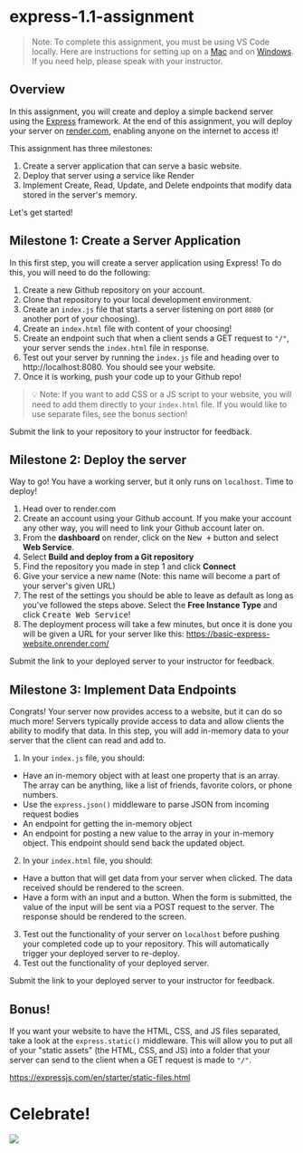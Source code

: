 # express-1.1-assignment

> Note: To complete this assignment, you must be using VS Code locally. Here are instructions for setting up on a [Mac](https://github.com/The-Marcy-Lab-School/local-environment-setup-mac) and on [Windows](https://github.com/The-Marcy-Lab-School/local-environment-setup-wsl). If you need help, please speak with your instructor. 

## Overview

In this assignment, you will create and deploy a simple backend server using the [Express](https://expressjs.com/) framework. At the end of this assignment, you will deploy your server on [render.com](https://render.com/), enabling anyone on the internet to access it!

This assignment has three milestones:
1. Create a server application that can serve a basic website.
2. Deploy that server using a service like Render
3. Implement Create, Read, Update, and Delete endpoints that modify data stored in the server's memory.

Let's get started!

## Milestone 1: Create a Server Application

In this first step, you will create a server application using Express! To do this, you will need to do the following:
1. Create a new Github repository on your account.
2. Clone that repository to your local development environment. 
3. Create an `index.js` file that starts a server listening on port `8080` (or another port of your choosing).
4. Create an `index.html` file with content of your choosing!
5. Create an endpoint such that when a client sends a GET request to `"/"`, your server sends the `index.html` file in response.
6. Test out your server by running the `index.js` file and heading over to http://localhost:8080. You should see your website.
7. Once it is working, push your code up to your Github repo!

> 💡 Note: If you want to add CSS or a JS script to your website, you will need to add them directly to your `index.html` file. If you would like to use separate files, see the bonus section!

Submit the link to your repository to your instructor for feedback.

## Milestone 2: Deploy the server

Way to go! You have a working server, but it only runs on `localhost`. Time to deploy!
1. Head over to render.com
2. Create an account using your Github account. If you make your account any other way, you will need to link your Github account later on.
3. From the **dashboard** on render, click on the <kbd>New +</kbd> button and select **Web Service**.
4. Select **Build and deploy from a Git repository**
5. Find the repository you made in step 1 and click **Connect**
6. Give your service a new name (Note: this name will become a part of your server's given URL)
7. The rest of the settings you should be able to leave as default as long as you've followed the steps above. Select the **Free Instance Type** and click <kbd>Create Web Service</kbd>!
8. The deployment process will take a few minutes, but once it is done you will be given a URL for your server like this: https://basic-express-website.onrender.com/

Submit the link to your deployed server to your instructor for feedback.

## Milestone 3: Implement Data Endpoints

Congrats! Your server now provides access to a website, but it can do so much more! Servers typically provide access to data and allow clients the ability to modify that data. In this step, you will add in-memory data to your server that the client can read and add to.

1. In your `index.js` file, you should:
  - Have an in-memory object with at least one property that is an array. The array can be anything, like a list of friends, favorite colors, or phone numbers.
  - Use the `express.json()` middleware to parse JSON from incoming request bodies
  - An endpoint for getting the in-memory object
  - An endpoint for posting a new value to the array in your in-memory object. This endpoint should send back the updated object.

2. In your `index.html` file, you should:
  - Have a button that will get data from your server when clicked. The data received should be rendered to the screen.
  - Have a form with an input and a button. When the form is submitted, the value of the input will be sent via a POST request to the server. The response should be rendered to the screen.

3. Test out the functionality of your server on `localhost` before pushing your completed code up to your repository. This will automatically trigger your deployed server to re-deploy.
4. Test out the functionality of your deployed server.

Submit the link to your deployed server to your instructor for feedback.

## Bonus!

If you want your website to have the HTML, CSS, and JS files separated, take a look at the `express.static()` middleware. This will allow you to put all of your "static assets" (the HTML, CSS, and JS) into a folder that your server can send to the client when a GET request is made to `"/"`.

https://expressjs.com/en/starter/static-files.html

# Celebrate!

![](https://media.tenor.com/Oj2nKJiZSU4AAAAC/celebration-will-smith.gif)

